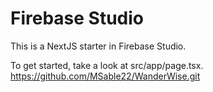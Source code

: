 # Firebase Studio

This is a NextJS starter in Firebase Studio.

To get started, take a look at src/app/page.tsx.
https://github.com/MSable22/WanderWise.git
